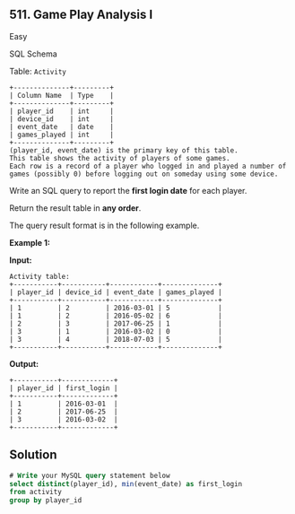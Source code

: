 ## 511\. Game Play Analysis I

Easy

SQL Schema

Table: `Activity`

    +--------------+---------+
    | Column Name  | Type    |
    +--------------+---------+
    | player_id    | int     |
    | device_id    | int     |
    | event_date   | date    |
    | games_played | int     |
    +--------------+---------+
    (player_id, event_date) is the primary key of this table.
    This table shows the activity of players of some games.
    Each row is a record of a player who logged in and played a number of games (possibly 0) before logging out on someday using some device. 

Write an SQL query to report the **first login date** for each player.

Return the result table in **any order**.

The query result format is in the following example.

**Example 1:**

**Input:**

    Activity table:
    +-----------+-----------+------------+--------------+
    | player_id | device_id | event_date | games_played |
    +-----------+-----------+------------+--------------+
    | 1         | 2         | 2016-03-01 | 5            |
    | 1         | 2         | 2016-05-02 | 6            |
    | 2         | 3         | 2017-06-25 | 1            |
    | 3         | 1         | 2016-03-02 | 0            |
    | 3         | 4         | 2018-07-03 | 5            |
    +-----------+-----------+------------+--------------+

**Output:**

    +-----------+-------------+
    | player_id | first_login |
    +-----------+-------------+
    | 1         | 2016-03-01  |
    | 2         | 2017-06-25  |
    | 3         | 2016-03-02  |
    +-----------+-------------+

## Solution

```sql
# Write your MySQL query statement below
select distinct(player_id), min(event_date) as first_login
from activity
group by player_id
```